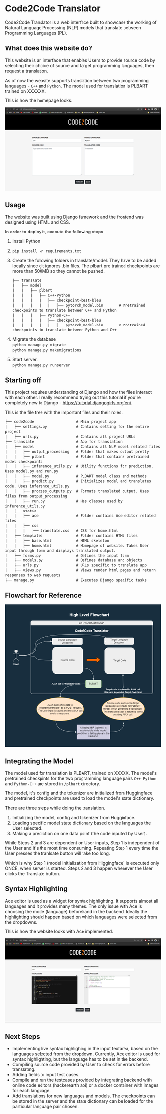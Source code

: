 # Code2Code Translator

Code2Code Translator is a web interface built to showcase the working of Natural Language Processing (NLP) models that translate between Programming Languages (PL). 



## What does this website do?

This website is an interface that enables Users to provide source code by selecting their choice of source and target programming languages, then request a translation. 

As of now the website supports translation between two programming languages - `C++` and `Python`. The model used for translation is PLBART trained on XXXXXX.

This is how the homepage looks.

![Website Homepage](translate/static/media/homepage.png "Website Homepage") 



## Usage

The website was built using Django famework and the frontend was designed using HTML and CSS. 

In order to deploy it, execute the following steps - 

1. Install Python

2. `pip install -r requirements.txt`

3. Create the following folders in translate/model. They have to be added locally since git ignores .bin files. The plbart pre trained checkpoints are more than 500MB so they cannot be pushed.
    ```
    ├── translate
    |   ├── model
    |   |   ├── plbart
    |   |   |   ├── C++-Python
    |   |   |   |   ├── checkpoint-best-bleu
    |   |   |   |   |   ├── pytorch_model.bin       # Pretrained checkpoints to translate between C++ and Python
    |   |   |   |── Python-C++
    |   |   |   |   ├── checkpoint-best-bleu
    |   |   |   |   |   ├── pytorch_model.bin       # Pretrained checkpoints to translate between Python and C++
    ```
4. Migrate the database \
    `python manage.py migrate` \
    `python manage.py makemigrations`

5. Start server. \
`python manage.py runserver`



## Starting off

This project requires understanding of Django and how the files interact with each other. I really recommend trying out this tutorial if you're completely new to Django - https://tutorial.djangogirls.org/en/. 

This is the file tree with the important files and their roles.

```
├── code2code                   # Main project app        
|   ├── settings.py             # Contains setting for the entire project
|   ├── urls.py                 # Contains all project URLs
├── translate                   # App for translation
|   ├── model                   # Contains all NLP model related files
|   |   ├── output_processing   # Folder that makes output pretty
|   |   ├── plbart              # Folder that contains pretrained model checkpoints
|   |   ├── inference_utils.py  # Utility functions for prediction. Uses model.py and run.py
|   |   ├── model.py            # PLBART model class and methods
|   |   ├── predict.py          # Initializes model and translates code. Uses inference_utils.py
|   |   ├── process_outputs.py  # Formats translated output. Uses files from output_processing
|   |   ├── run.py              # Has classes used by inference_utils.py
|   ├── static                  
|   |   ├── ace                 # Folder contains Ace editor related files 
|   |   ├── css                 
|   |   |   ├── translate.css   # CSS for home.html        
|   ├── templates               # Folder contains HTML files
|   |   ├── base.html           # HTML skeleton
|   |   ├── home.html           # Homepage of website. Takes User input through form and displays translated output.     
|   ├── forms.py                # Defines the input form  
|   ├── models.py               # Defines database and objects
|   ├── urls.py                 # URLs specific to translate app
|   ├── views.py                # Views render html pages and return responses to web requests 
├── manage.py                   # Executes Django specific tasks
```



## Flowchart for Reference

![Website Homepage Highlevel](translate/static/media/Website%20Flowchart%20Highlevel.png "Website Homepage with Ace") 



## Integrating the Model

The model used for translation is PLBART, trained on XXXXX. The model's pretrained checkpints for the two programming language pairs `C++-Python` and `Python-C++` are stored in `/plbart` directory. 

The model, it's config and the tokenizer are initialized from Huggingface and pretrained checkpoints are used to load the model's state dictionary. 

There are three steps while doing the translation.

1. Initializing the model, config and tokenizer from Hugginface.
2. Loading specific model state dictionary based on the languages the User selected. 
3. Making a prediction on one data point (the code inputed by User).

While Steps 2 and 3 are dependent on User inputs, Step 1 is independent of the User and it's the most time consuming. Repeating Step 1 every time the User presses the tranlsate button will take too long. 

Which is why Step 1 (model initialization from Higgingface) is executed only ONCE, when server is started. Steps 2 and 3 happen whenever the User clicks the Translate button. 



## Syntax Highlighting 

Ace editor is used as a widget for syntax highlighting. It supports almost all languages and it provides many themes. The only issue with Ace is choosing the mode (language) beforehand in the backend. Ideally the highlighting should happen based on which languages were selected from the dropdowns.

This is how the website looks with Ace implemented. 

![Website Homepage with Ace](translate/static/media/homepage%20v2.png "Website Homepage with Ace") 



## Next Steps

- Implementing live syntax highlighing in the input textarea, based on the languages selected from the dropdown. Currently, Ace editor is used for syntax highlighting, but the language has to be set in the backend. 
- Compiling source code provided by User to check for errors before translating. 
- Adding fields to input test cases. 
- Compile and run the testcases provided by integrating backend with online code editors (hackerearth api) or a docker container with images for each language. 
- Add translations for new languages and models. The checkpoints can be stored in the server and the state dictionary can be loaded for the particular language pair chosen. 